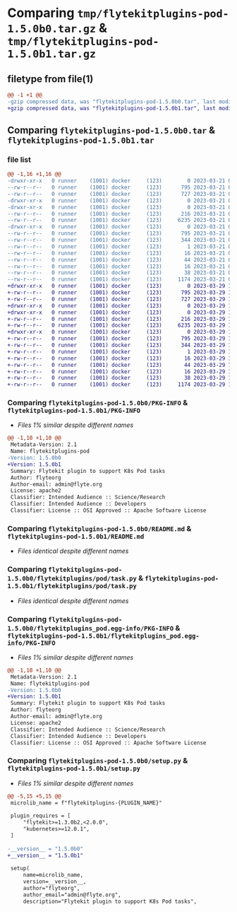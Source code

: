 # Comparing `tmp/flytekitplugins-pod-1.5.0b0.tar.gz` & `tmp/flytekitplugins-pod-1.5.0b1.tar.gz`

## filetype from file(1)

```diff
@@ -1 +1 @@
-gzip compressed data, was "flytekitplugins-pod-1.5.0b0.tar", last modified: Tue Mar 21 00:09:51 2023, max compression
+gzip compressed data, was "flytekitplugins-pod-1.5.0b1.tar", last modified: Wed Mar 29 18:58:39 2023, max compression
```

## Comparing `flytekitplugins-pod-1.5.0b0.tar` & `flytekitplugins-pod-1.5.0b1.tar`

### file list

```diff
@@ -1,16 +1,16 @@
-drwxr-xr-x   0 runner    (1001) docker     (123)        0 2023-03-21 00:09:51.316354 flytekitplugins-pod-1.5.0b0/
--rw-r--r--   0 runner    (1001) docker     (123)      795 2023-03-21 00:09:51.316354 flytekitplugins-pod-1.5.0b0/PKG-INFO
--rw-r--r--   0 runner    (1001) docker     (123)      727 2023-03-21 00:09:29.000000 flytekitplugins-pod-1.5.0b0/README.md
-drwxr-xr-x   0 runner    (1001) docker     (123)        0 2023-03-21 00:09:51.316354 flytekitplugins-pod-1.5.0b0/flytekitplugins/
-drwxr-xr-x   0 runner    (1001) docker     (123)        0 2023-03-21 00:09:51.316354 flytekitplugins-pod-1.5.0b0/flytekitplugins/pod/
--rw-r--r--   0 runner    (1001) docker     (123)      216 2023-03-21 00:09:29.000000 flytekitplugins-pod-1.5.0b0/flytekitplugins/pod/__init__.py
--rw-r--r--   0 runner    (1001) docker     (123)     6235 2023-03-21 00:09:29.000000 flytekitplugins-pod-1.5.0b0/flytekitplugins/pod/task.py
-drwxr-xr-x   0 runner    (1001) docker     (123)        0 2023-03-21 00:09:51.316354 flytekitplugins-pod-1.5.0b0/flytekitplugins_pod.egg-info/
--rw-r--r--   0 runner    (1001) docker     (123)      795 2023-03-21 00:09:51.000000 flytekitplugins-pod-1.5.0b0/flytekitplugins_pod.egg-info/PKG-INFO
--rw-r--r--   0 runner    (1001) docker     (123)      344 2023-03-21 00:09:51.000000 flytekitplugins-pod-1.5.0b0/flytekitplugins_pod.egg-info/SOURCES.txt
--rw-r--r--   0 runner    (1001) docker     (123)        1 2023-03-21 00:09:51.000000 flytekitplugins-pod-1.5.0b0/flytekitplugins_pod.egg-info/dependency_links.txt
--rw-r--r--   0 runner    (1001) docker     (123)       16 2023-03-21 00:09:51.000000 flytekitplugins-pod-1.5.0b0/flytekitplugins_pod.egg-info/namespace_packages.txt
--rw-r--r--   0 runner    (1001) docker     (123)       44 2023-03-21 00:09:51.000000 flytekitplugins-pod-1.5.0b0/flytekitplugins_pod.egg-info/requires.txt
--rw-r--r--   0 runner    (1001) docker     (123)       16 2023-03-21 00:09:51.000000 flytekitplugins-pod-1.5.0b0/flytekitplugins_pod.egg-info/top_level.txt
--rw-r--r--   0 runner    (1001) docker     (123)       38 2023-03-21 00:09:51.316354 flytekitplugins-pod-1.5.0b0/setup.cfg
--rw-r--r--   0 runner    (1001) docker     (123)     1174 2023-03-21 00:09:46.000000 flytekitplugins-pod-1.5.0b0/setup.py
+drwxr-xr-x   0 runner    (1001) docker     (123)        0 2023-03-29 18:58:39.776244 flytekitplugins-pod-1.5.0b1/
+-rw-r--r--   0 runner    (1001) docker     (123)      795 2023-03-29 18:58:39.776244 flytekitplugins-pod-1.5.0b1/PKG-INFO
+-rw-r--r--   0 runner    (1001) docker     (123)      727 2023-03-29 18:58:20.000000 flytekitplugins-pod-1.5.0b1/README.md
+drwxr-xr-x   0 runner    (1001) docker     (123)        0 2023-03-29 18:58:39.776244 flytekitplugins-pod-1.5.0b1/flytekitplugins/
+drwxr-xr-x   0 runner    (1001) docker     (123)        0 2023-03-29 18:58:39.776244 flytekitplugins-pod-1.5.0b1/flytekitplugins/pod/
+-rw-r--r--   0 runner    (1001) docker     (123)      216 2023-03-29 18:58:20.000000 flytekitplugins-pod-1.5.0b1/flytekitplugins/pod/__init__.py
+-rw-r--r--   0 runner    (1001) docker     (123)     6235 2023-03-29 18:58:20.000000 flytekitplugins-pod-1.5.0b1/flytekitplugins/pod/task.py
+drwxr-xr-x   0 runner    (1001) docker     (123)        0 2023-03-29 18:58:39.776244 flytekitplugins-pod-1.5.0b1/flytekitplugins_pod.egg-info/
+-rw-r--r--   0 runner    (1001) docker     (123)      795 2023-03-29 18:58:39.000000 flytekitplugins-pod-1.5.0b1/flytekitplugins_pod.egg-info/PKG-INFO
+-rw-r--r--   0 runner    (1001) docker     (123)      344 2023-03-29 18:58:39.000000 flytekitplugins-pod-1.5.0b1/flytekitplugins_pod.egg-info/SOURCES.txt
+-rw-r--r--   0 runner    (1001) docker     (123)        1 2023-03-29 18:58:39.000000 flytekitplugins-pod-1.5.0b1/flytekitplugins_pod.egg-info/dependency_links.txt
+-rw-r--r--   0 runner    (1001) docker     (123)       16 2023-03-29 18:58:39.000000 flytekitplugins-pod-1.5.0b1/flytekitplugins_pod.egg-info/namespace_packages.txt
+-rw-r--r--   0 runner    (1001) docker     (123)       44 2023-03-29 18:58:39.000000 flytekitplugins-pod-1.5.0b1/flytekitplugins_pod.egg-info/requires.txt
+-rw-r--r--   0 runner    (1001) docker     (123)       16 2023-03-29 18:58:39.000000 flytekitplugins-pod-1.5.0b1/flytekitplugins_pod.egg-info/top_level.txt
+-rw-r--r--   0 runner    (1001) docker     (123)       38 2023-03-29 18:58:39.776244 flytekitplugins-pod-1.5.0b1/setup.cfg
+-rw-r--r--   0 runner    (1001) docker     (123)     1174 2023-03-29 18:58:35.000000 flytekitplugins-pod-1.5.0b1/setup.py
```

### Comparing `flytekitplugins-pod-1.5.0b0/PKG-INFO` & `flytekitplugins-pod-1.5.0b1/PKG-INFO`

 * *Files 1% similar despite different names*

```diff
@@ -1,10 +1,10 @@
 Metadata-Version: 2.1
 Name: flytekitplugins-pod
-Version: 1.5.0b0
+Version: 1.5.0b1
 Summary: Flytekit plugin to support K8s Pod tasks
 Author: flyteorg
 Author-email: admin@flyte.org
 License: apache2
 Classifier: Intended Audience :: Science/Research
 Classifier: Intended Audience :: Developers
 Classifier: License :: OSI Approved :: Apache Software License
```

### Comparing `flytekitplugins-pod-1.5.0b0/README.md` & `flytekitplugins-pod-1.5.0b1/README.md`

 * *Files identical despite different names*

### Comparing `flytekitplugins-pod-1.5.0b0/flytekitplugins/pod/task.py` & `flytekitplugins-pod-1.5.0b1/flytekitplugins/pod/task.py`

 * *Files identical despite different names*

### Comparing `flytekitplugins-pod-1.5.0b0/flytekitplugins_pod.egg-info/PKG-INFO` & `flytekitplugins-pod-1.5.0b1/flytekitplugins_pod.egg-info/PKG-INFO`

 * *Files 1% similar despite different names*

```diff
@@ -1,10 +1,10 @@
 Metadata-Version: 2.1
 Name: flytekitplugins-pod
-Version: 1.5.0b0
+Version: 1.5.0b1
 Summary: Flytekit plugin to support K8s Pod tasks
 Author: flyteorg
 Author-email: admin@flyte.org
 License: apache2
 Classifier: Intended Audience :: Science/Research
 Classifier: Intended Audience :: Developers
 Classifier: License :: OSI Approved :: Apache Software License
```

### Comparing `flytekitplugins-pod-1.5.0b0/setup.py` & `flytekitplugins-pod-1.5.0b1/setup.py`

 * *Files 1% similar despite different names*

```diff
@@ -5,15 +5,15 @@
 microlib_name = f"flytekitplugins-{PLUGIN_NAME}"
 
 plugin_requires = [
     "flytekit>=1.3.0b2,<2.0.0",
     "kubernetes>=12.0.1",
 ]
 
-__version__ = "1.5.0b0"
+__version__ = "1.5.0b1"
 
 setup(
     name=microlib_name,
     version=__version__,
     author="flyteorg",
     author_email="admin@flyte.org",
     description="Flytekit plugin to support K8s Pod tasks",
```


